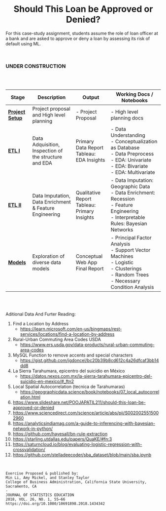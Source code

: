  <center>

# Should This Loan be Approved or Denied?

</center>

For this case-study assignment, students assume the role of loan officer at a bank and are asked to approve or deny a loan by assessing its risk of default using  ML.

<br>

<h3>UNDER CONSTRUCTION</h3>
<br>
<br>


| Stage | Description | Output | Working Docs / Notebooks |
|----|----|----|----|
| **[Project Setup]()** | Project proposal and High level planning | - Project Proposal  | - High level planning docs |
| **[ETL I](https://github.com/devicemxl/binary_decision/blob/raiz/wrangling.md)** | Data Adquisition, Inspection of the structure and EDA | Primary Data Report <br> Tableau: EDA Insights | - Data Understanding <br> - Conceptualization as Database <br> - Data Preprocess <br> - EDA: Univariate <br> - EDA: Bivariate <br> - EDA: Multivariate |
| **[ETL II]()** | Data Imputation, Data Enrichment & Feature Engineering |  Qualitative Report <br> Tableau: Primary Insights | - Data Imputation: Geographic Data <br> - Data Enrichment: Recession <br> - Feature Engineering <br> - Interpretable Rules: Bayesian Networks|
| [**Models**]() | Exploration of diverse data models | Conceptual Web App <br> Final Report | - Principal Factor Analysis <br> - Support Vector Machines <br> - Logistic <br> - Clusterings <br> - Random Trees <br> - Necessary Condition Analysis |

<!--
Extraction of interpretable rules through Bayesian networks
https://github.com/hayesall/bn-rule-extraction
!-->
<br>
<br>

Aditional Data And Furter Reading:

1. Find a Location by Address
     - https://learn.microsoft.com/en-us/bingmaps/rest-services/locations/find-a-location-by-address
2. Rural-Urban Commuting Area Codes USDA
     - https://www.ers.usda.gov/data-products/rural-urban-commuting-area-codes
3. MySQL Function to remove accents and special characters 
     - https://gist.github.com/jgdoncel/bc20b39b8cd612c4a26dfcaf3bb14dd8
4. La Sierra Tarahumara, epicentro del suicidio en México
      - https://datos.nexos.com.mx/la-sierra-tarahumara-epicentro-del-suicidio-en-mexico/#_ftn2
6. Local Spatial Autocorrelation (tecnica de Tarahumaras)
      - https://geographicdata.science/book/notebooks/07_local_autocorrelation.html
7. https://www.slideshare.net/POOJAPATIL211/should-this-loan-be-approved-or-denied
8. https://www.sciencedirect.com/science/article/abs/pii/S0020025515002960
9. https://analyticsindiamag.com/a-guide-to-inferencing-with-bayesian-network-in-python/
10. https://github.com/hayesall/bn-rule-extraction
11. https://starling.utdallas.edu/papers/QuaKE/#fn:3
12. https://saturncloud.io/blog/evaluating-logistic-regression-with-crossvalidation/
13. https://github.com/stelladeecoder/sba_dataset/blob/main/sba.ipynb
  

<!--
https://www.erim.eur.nl/fileadmin/centre_content/necessary_condition_analysis/Supplementary_Material_NCA_and_regression_20210604.pdf
https://bookdown.org/ncabook/advanced_nca2/miscellaneous.html#nca-software
https://www.erim.eur.nl/fileadmin/user_upload/_generated_/download/Quick_Start_Guide_NCA_3.1.0_March_2__2021.pdf
!-->
<br>


    Exercise Proposed & published by:
    Min Li, Amy Mickel, and Stanley Taylor
    College of Business Administration, California State University, Sacramento, CA
    -
    JOURNAL OF STATISTICS EDUCATION
    2018, VOL. 26, NO. 1, 55–66
    https://doi.org/10.1080/10691898.2018.1434342

    
